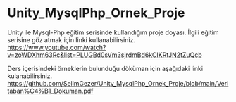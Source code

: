 # Unity_MysqlPhp_Ornek_Proje

Unity ile Mysql-Php eğitim serisinde kullandığım proje doyası. İlgili eğitim serisine göz atmak için linki kullanabilirsiniz.
https://www.youtube.com/watch?v=zoWDXhm63Rc&list=PLUGBd0sVm3sjrdmBd6kCIKRtJN2tZuQcb

Ders içerisindeki örneklerin bulunduğu döküman için aşağıdaki linki kulanabilirsiniz.
https://github.com/SelimGezer/Unity_MysqlPhp_Ornek_Proje/blob/main/Veritaban%C4%B1_Dokuman.pdf
